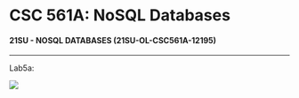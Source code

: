 # CSC 561A: NoSQL Databases

#### 21SU - NOSQL DATABASES (21SU-OL-CSC561A-12195)

---

Lab5a:

<img src="https://csc570e.uis.edu/api/badges/CSC561A-420215/scrah2/status.svg?branch=master">

